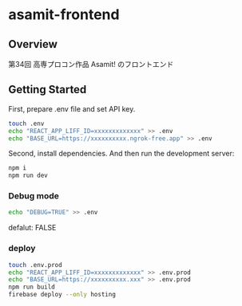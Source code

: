 # asamit-frontend
## Overview
第34回 高専プロコン作品 Asamit! のフロントエンド

## Getting Started
First, prepare .env file and set API key.
```sh
touch .env
echo "REACT_APP_LIFF_ID=xxxxxxxxxxxxx" >> .env
echo "BASE_URL=https://xxxxxxxxxx.ngrok-free.app" >> .env
```
Second, install dependencies.
And then run the development server:
```sh
npm i
npm run dev
```
### Debug mode
```sh
echo "DEBUG=TRUE" >> .env
```
defalut: FALSE
### deploy
```sh
touch .env.prod
echo "REACT_APP_LIFF_ID=xxxxxxxxxxxxx" >> .env.prod
echo "BASE_URL=https://xxxxxxxxxx.xxx" >> .env.prod
npm run build
firebase deploy --only hosting
```

